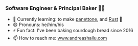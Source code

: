 ### Software Engineer & Principal Baker 👋🏾

- 🌱 Currently learning: to make [panettone](https://en.wikipedia.org/wiki/Panettone), and [Rust](https://github.com/rust-lang/rustlings) 🦀
- 😄 Pronouns: he/him/his
- ⚡️ Fun fact: I've been baking sourdough bread since 2016
- 📫 How to reach me: www.andreashailu.com

<!--
**hailuand/hailuand** is a ✨ _special_ ✨ repository because its `README.md` (this file) appears on your GitHub profile.

Here are some ideas to get you started:

- 🔭 I’m currently working on ...
- 🌱 I’m currently learning ...
- 👯 I’m looking to collaborate on ...
- 🤔 I’m looking for help with ...
- 💬 Ask me about ...
- 📫 How to reach me: ...
- 😄 Pronouns: ...
- ⚡ Fun fact: ...
-->
